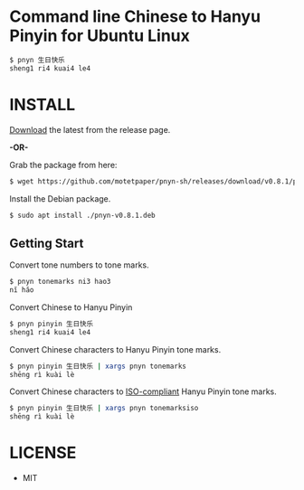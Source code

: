 # Command line Chinese to Hanyu Pinyin for Ubuntu Linux

```bash
$ pnyn 生日快乐
sheng1 ri4 kuai4 le4
```

# INSTALL

[Download][latest] the latest from the release page.

**-OR-**

Grab the package from here:
```bash
$ wget https://github.com/motetpaper/pnyn-sh/releases/download/v0.8.1/pnyn-v0.8.1.deb
```

Install the Debian package.
```bash
$ sudo apt install ./pnyn-v0.8.1.deb
```

## Getting Start

Convert tone numbers to tone marks.
```bash
$ pnyn tonemarks ni3 hao3
nĭ hăo
```


Convert Chinese to Hanyu Pinyin
```bash
$ pnyn pinyin 生日快乐
sheng1 ri4 kuai4 le4
```

Convert Chinese characters to Hanyu Pinyin tone marks.
```bash
$ pnyn pinyin 生日快乐 | xargs pnyn tonemarks
shēng rì kuài lè
```

Convert Chinese characters to [ISO-compliant](https://www.iso.org/standard/61420.html) Hanyu Pinyin tone marks.
```bash
$ pnyn pinyin 生日快乐 | xargs pnyn tonemarksiso
shēng rì kuài lè
```


# LICENSE
  + MIT

[latest]: https://github.com/motetpaper/pnyn-sh/releases/latest

